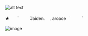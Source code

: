 
![alt text](https://64.media.tumblr.com/b59fda644cd6c1898c7794234e74999e/130abe7d406aaacc-e5/s500x750/390b3c5f98d040f67c7a268fed1d3935177cd1b2.pnj)


★ㅤㅤ۫ㅤㅤ  ㅤ۫Jaiden.   ㅤ𓈒 aroaceㅤׂㅤㅤㅤ۫ㅤ

![image](https://encrypted-tbn0.gstatic.com/images?q=tbn:ANd9GcQovTCTc3znapCjnrQngVK1tPT-NiIm2PKxDuOwOQiwUg&s)
